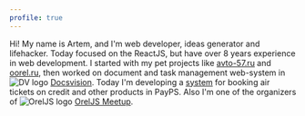 ```yaml
---
profile: true
---
```


Hi! My name is Artem, and I'm web developer, ideas generator and lifehacker. Today focused on the ReactJS, but have over 8 years experience in web development. 
I started with my pet projects like [avto-57.ru](http://avto-57.ru) and [oorel.ru](http://oorel.ru), then worked on document and task management web-system in ![DV logo](http://artemgrinn.github.io/assets/images/dv.png) [Docsvision](http://www.docsvision.com/products/legkiy-klient/). 
Today I'm developing a [system](https://travel.payps.ru/bilet) for booking air tickets on credit and other products in PayPS. Also I'm one of the organizers of ![OrelJS logo](http://artemgrinn.github.io/assets/images/oreljs.svg) [OrelJS Meetup](http://oreljs.ru).

